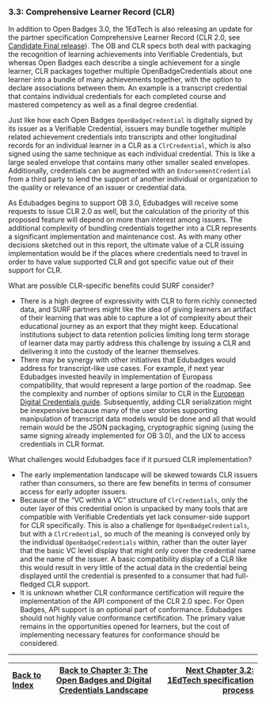 ### 3.3: Comprehensive Learner Record (CLR)

In addition to Open Badges 3.0, the 1EdTech is also releasing an update for the partner specification Comprehensive Learner Record (CLR 2.0, see [Candidate Final release](https://1edtech.github.io/ComprehensiveLearnerRecord/docs/clr_v2p0.html)). The OB and CLR specs both deal with packaging the recognition of learning achievements into Verifiable Credentials, but whereas Open Badges each describe a single achievement for a single learner, CLR packages together multiple OpenBadgeCredentials about one learner into a bundle of many achievements together, with the option to declare associations between them. An example is a transcript credential that contains individual credentials for each completed course and mastered competency as well as a final degree credential.

Just like how each Open Badges `OpenBadgeCredential` is digitally signed by its issuer as a Verifiable Credential, issuers may bundle together multiple related achievement credentials into transcripts and other longitudinal records for an individual learner in a CLR as a `ClrCredential`, which is also signed using the same technique as each individual credential. This is like a large sealed envelope that contains many other smaller sealed envelopes. Additionally, credentials can be augmented with an `EndorsementCredential` from a third party to lend the support of another individual or organization to the quality or relevance of an issuer or credential data.

As Edubadges begins to support OB 3.0, Edubadges will receive some requests to issue CLR 2.0 as well, but the calculation of the priority of this proposed feature will depend on more than interest among issuers. The additional complexity of bundling credentials together into a CLR represents a significant implementation and maintenance cost. As with many other decisions sketched out in this report, the ultimate value of a CLR issuing implementation would be if the places where credentials need to travel in order to have value supported CLR and got specific value out of their support for CLR.

What are possible CLR-specific benefits could SURF consider?

*   There is a high degree of expressivity with CLR to form richly connected data, and SURF partners might like the idea of giving learners an artifact of their learning that was able to capture a lot of complexity about their educational journey as an export that they might keep. Educational institutions subject to data retention policies limiting long term storage of learner data may partly address this challenge by issuing a CLR and delivering it into the custody of the learner themselves.
*   There may be synergy with other initiatives that Edubadges would address for transcript-like use cases. For example, if next year Edubadges invested heavily in implementation of Europass compatibility, that would represent a large portion of the roadmap. See the complexity and number of options similar to CLR in the [European Digital Credentials guide](https://europa.eu/europass/en/how-issue-european-digital-credentials). Subsequently, adding CLR serialization might be inexpensive because many of the user stories supporting manipulation of transcript data models would be done and all that would remain would be the JSON packaging, cryptographic signing (using the same signing already implemented for OB 3.0), and the UX to access credentials in CLR format.

What challenges would Edubadges face if it pursued CLR implementation?

*   The early implementation landscape will be skewed towards CLR issuers rather than consumers, so there are few benefits in terms of consumer access for early adopter issuers.
*   Because of the “VC within a VC” structure of `ClrCredentials`, only the outer layer of this credential onion is unpacked by many tools that are compatible with Verifiable Credentials yet lack consumer-side support for CLR specifically. This is also a challenge for `OpenBadgeCredentials`, but with a `ClrCredential`, so much of the meaning is conveyed only by the individual `OpenBadgeCredentials` within, rather than the outer layer that the basic VC level display that might only cover the credential name and the name of the issuer. A basic compatibility display of a CLR like this would result in very little of the actual data in the credential being displayed until the credential is presented to a consumer that had full-fledged CLR support.
*   It is unknown whether CLR conformance certification will require the implementation of the API component of the CLR 2.0 spec. For Open Badges, API support is an optional part of conformance. Edubadges should not highly value conformance certification. The primary value remains in the opportunities opened for learners, but the cost of implementing necessary features for conformance should be considered.


---

| [Back to Index](ob3-edubadges/README.md)   | [Back to Chapter 3: The Open Badges and Digital Credentials Landscape](ob3-edubadges/30-the-open-badges-and-digital-credentials-landscape.md) |    [Next Chapter 3.2: 1EdTech specification process](ob3-edubadges/32-1edtech-specification-process.md) |
| :--- |  :---:  | ---: |